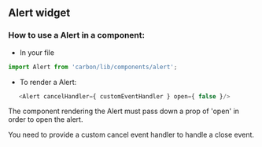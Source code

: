 ## Alert widget

### How to use a Alert in a component:

* In your file

```javascript
import Alert from 'carbon/lib/components/alert';
```

*  To render a Alert:

```javascript
   <Alert cancelHandler={ customEventHandler } open={ false }/>
```

 The component rendering the Alert must pass down a prop of 'open' in order to open the alert.

 You need to provide a custom cancel event handler to handle a close event.
